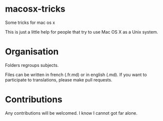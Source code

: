 macosx-tricks
=============

Some tricks for mac os x


This is just a little help for people that try to use Mac OS X as a Unix system.


Organisation
============

Folders regroups subjects.

Files can be written in french (.fr.md) or in english (.md). If you want to
participate to translations, please make pull requests.

Contributions
=============

Any contributions will be welcomed. I know I cannot got far alone.
